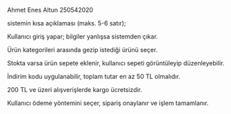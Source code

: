 Ahmet Enes Altun
250542020


sistemin kısa açıklaması (maks. 5-6 satır);

Kullanıcı giriş yapar; bilgiler yanlışsa sistemden çıkar.

Ürün kategorileri arasında gezip istediği ürünü seçer.

Stokta varsa ürün sepete eklenir, kullanıcı sepeti görüntüleyip düzenleyebilir.

İndirim kodu uygulanabilir, toplam tutar en az 50 TL olmalıdır.

200 TL ve üzeri alışverişlerde kargo ücretsizdir.

Kullanıcı ödeme yöntemini seçer, sipariş onaylanır ve işlem tamamlanır.
